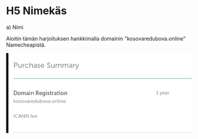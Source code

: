 # H5 Nimekäs

a) Nimi

Aloitin tämän harjoituksen hankkimalla domainin "kosovaredubova.online" Namecheapistä.

<img src="nimi.png" width="600" />
